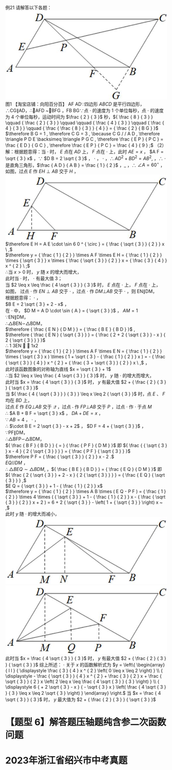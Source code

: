 例21 请解答以下各题：
![](<../../qs_image_DB/专题3-5__二次函数压轴：焦点与准线，动点面积，含参二次函数（解析版）/e43a229c40ba081b1ebcadbf17e971314a0211fbdfef99f887f56d1e5b6254bd.jpg>)  
图1
【淘宝店铺：向阳百分百】 AF AD∵四边形 $A B C D$ 是平行四边形，∴CG∥AD，∴AFD \~BFG ，FB BG∵点 $\cdot$ 的速度为 1 个单位每秒，点 $\cdot$ 的速度为 4 个单位每秒，运动时间为 $\frac { 2 } { 3 }$ 秒，${ \frac { 8 } { 3 } } \qquad { \frac { 2 } { 3 } } \qquad \qquad { \frac { 4 } { 3 } } \qquad { \frac { 4 } { 3 } } \qquad { \frac { \frac { 8 } { 3 } } { 4 } } = { \frac { 2 } { B G } }$ $\therefore B G = 1 , \therefore C G = 3 , \because C G / / A D , \therefore \triangle P D E \backsimeq \triangle P G C , \therefore \frac { E P } { P C } = \frac { E D } { G C } , \therefore \frac { E P } { P C } = \frac { 4 } { 9 } ;$ （2）解：根据题意得：当 $\cdot$ 时， $E$ 点在 $A D$ 上， $F$ 点在 $\cdot$ 上，此时 $A E { = } x$ ， $A F = \sqrt { 3 } x$ ，∵ $D B = 2 \sqrt { 3 }$ ， $\cdot$ ， $\cdot$ ，$\therefore A D ^ { 2 } + B D ^ { 2 } = A B ^ { 2 } ,$ ，∴ $\cdot$ 是直角三角形，$\frac { A D } { A B } = \frac { 1 } { 2 }$ ，$\_$ ，∴ $\angle A { = } 6 0 ^ { \circ }$ ，如图，过点 $E$ 作 $E H \perp A B$ 交于 $H$ ，
![](<../../qs_image_DB/专题3-5__二次函数压轴：焦点与准线，动点面积，含参二次函数（解析版）/763ee9468c1194736b50b40070feaff5df48c805e5d141c71875d5c254a85f6d.jpg>)
$\therefore E H = A E \cdot \sin 6 0 ^ { \circ } = { \frac { \sqrt { 3 } } { 2 } } x \ ,$   
$\therefore y = { \frac { 1 } { 2 } } \times A F \times E H = { \frac { 1 } { 2 } } \times { \sqrt { 3 } } x \times { \frac { \sqrt { 3 } } { 2 } } x = { \frac { 3 } { 4 } } x ^ { 2 } \ ;$   
∴当 $x { > } 0$ 时， $y$ 随 $x$ 的增大而增大，  
此时当 $\cdot$ 时， $\cdot$ 有最大值 3；  
当 $2 \leq x \leq \frac { 4 \sqrt { 3 } } { 3 }$ 时， $E$ 点在 $\cdot$ 上， $F$ 点在 $\cdot$ 上，  
如图， 过点 $\cdot$ 作 $E N \perp A B$ 交于 $\cdot$ ，过点 $\cdot$ 作 $D M \bot A B$ 交于 $\cdot$ ，则 EN∥DM，  
根据题意得： $\cdot$ ，  
$B E = 2 \sqrt { 3 } + 2 - x$ ，  
在 $\cdot$ 中， $D M = A D \cdot \sin { A } = { \sqrt { 3 } }$ ， $A M { = } 1$   
∵EN∥DM，  
∴△BEN∽△BDM，  
$\therefore { \frac { E N } { D M } } = { \frac { B E } { B D } }$ ,  
$\therefore { \frac { E N } { \sqrt { 3 } } } = { \frac { 2 + 2 { \sqrt { 3 } } - x } { 2 { \sqrt { 3 } } } }$   
∴ 1 3EN   1x2  
$\therefore y = { \frac { 1 } { 2 } } \times A F \times E N = { \frac { 1 } { 2 } } \times ( \sqrt { 3 } x ) \times ( 1 + \sqrt { 3 } - { \frac { 1 } { 2 } } x ) = - { \frac { \sqrt { 3 } } { 4 } } x ^ { 2 } + { \frac { 3 + \sqrt { 3 } } { 2 } } x \ ,$ ，  
此时该函数图象的对称轴为直线 $x = \sqrt { 3 } + 1$   
∴当 $2 \leq x \leq \frac { 4 \sqrt { 3 } } { 3 }$ 时， $y$ 随 $\cdot$ 的增大而增大，  
此时当 $x = \frac { 4 \sqrt { 3 } } { 3 }$ 时， $y$ 有最大值 $2 + { \frac { 2 } { 3 } } { \sqrt { 3 } }$   
当 ${ \frac { 4 { \sqrt { 3 } } } { 3 } } \leq x \leq 2 { \sqrt { 3 } }$ 时，点 $E$ 、 $F$ 均在 $B D$ 上，  
过点 $E$ 作 $E Q \bot A B$ 交于 $\mathcal { Q }$ ，过点 $\cdot$ 作 $F P \bot A B$ 交于 $P$ ，过点 $\cdot$ 作 $\cdot$ 于点 $M$   
∴ $A B + B F = \sqrt { 3 } x$ ， $D A + D E { = } x$ ，  
∵ $A B { = } 4$ ， $\cdot$ ，  
∴ $\cdot B E = 2 \sqrt { 3 } - x + 2$ ， $D F = 4 + { \sqrt { 3 } }$ ，  
∵PF∥DM，  
∴△BFP∽△BDM，  
${ \frac { B F } { B D } } { = } { \frac { P F } { D M } }$ 即 ${ \frac { { \sqrt { 3 } } x - 4 } { 2 { \sqrt { 3 } } } } = { \frac { P F } { \sqrt { 3 } } }$   
$\therefore P F = { \frac { \sqrt { 3 } } { 2 } } x - 2 .$   
$E Q / / D M$ ，  
$\therefore \triangle B E Q \sim \triangle B D M ,$ ，${ \frac { B E } { B D } } = { \frac { E Q } { D M } }$ 即 ${ \frac { 2 { \sqrt { 3 } } + 2 - x } { 2 { \sqrt { 3 } } } } = { \frac { E Q } { \sqrt { 3 } } } ,$   
$E Q = { \sqrt { 3 } } + 1 - { \frac { 1 } { 2 } } x$   
$\therefore y = { \frac { 1 } { 2 } } \times A B \times ( E Q - P F ) = { \frac { 1 } { 2 } } \times 4 \times ( { \sqrt { 3 } } + 1 - { \frac { 1 } { 2 } } x - { \frac { \sqrt { 3 } } { 2 } } x + 2 ) = 6 + 2 { \sqrt { 3 } } - \left( 1 + { \sqrt { 3 } } \right) x ~ ,$   
此时 $y$ 随 $\cdot$ 的增大而减小，
![](<../../qs_image_DB/专题3-5__二次函数压轴：焦点与准线，动点面积，含参二次函数（解析版）/324178cb690659084cf3db4967c6f94e1f86b21c3b30bb06ca6428012ff1cfd6.jpg>)
![](<../../qs_image_DB/专题3-5__二次函数压轴：焦点与准线，动点面积，含参二次函数（解析版）/40ce91d375eb55f80e6f66913ebd918474a78df6dd60b58c991ee1858a5e7582.jpg>)
此时当 $x = \frac { 4 \sqrt { 3 } } { 3 }$ 时， $y$ 有最大值 $2 + { \frac { 2 } { 3 } } { \sqrt { 3 } }$ 综上所述： $\cdot$ 关于 $x$ 的函数解析式为 $y = \left\{ \begin{array} { l l } { \displaystyle \frac { 3 } { 4 } x ^ { 2 } \left( 0 \leq x \leq 2 \right) } \\ { \displaystyle - \frac { \sqrt { 3 } } { 4 } x ^ { 2 } + \frac { 3 } { 2 } x + \frac { \sqrt { 3 } } { 2 } x \left( 2 \leq x \leq \frac { 4 \sqrt { 3 } } { 3 } \right) } \\ { \displaystyle 6 { + 2 \sqrt { 3 } - x } { - \sqrt { 3 } x } \left( \frac { 4 \sqrt { 3 } } { 3 } \leq x \leq 2 \sqrt { 3 } \right) } \end{array} \right.$ 当 $x = \frac { 4 \sqrt { 3 } } { 3 }$ 时， $y$ 最大值为 $2 + { \frac { 2 } { 3 } } { \sqrt { 3 } }$
# 【题型 6】解答题压轴题纯含参二次函数问题
# 2023年浙江省绍兴市中考真题
